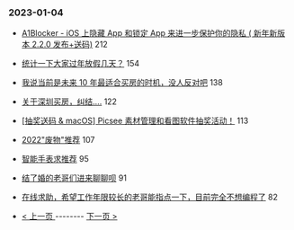 ### 2023-01-04 
- [A1Blocker - iOS 上隐藏 App 和锁定 App 来进一步保护你的隐私 ( 新年新版本 2.2.0 发布+送码)](https://www.v2ex.com/t/906493) 212
- [统计一下大家过年放假几天？](https://www.v2ex.com/t/906396) 154
- [我说当前是未来 10 年最适合买房的时机，没人反对吧](https://www.v2ex.com/t/906426) 138
- [关于深圳买房，纠结....](https://www.v2ex.com/t/906430) 122
- [[抽奖送码 & macOS] Picsee 素材管理和看图软件抽奖活动！](https://www.v2ex.com/t/906419) 113
- [2022"废物"推荐](https://www.v2ex.com/t/906407) 107
- [智能手表求推荐](https://www.v2ex.com/t/906458) 95
- [结了婚的老哥们进来聊聊呗](https://www.v2ex.com/t/906551) 91
- [在线求助，希望工作年限较长的老哥能指点一下，目前完全不想编程了](https://www.v2ex.com/t/906543) 82 

- [ < 上一页 ](https://github.com/able8/v2ex-hot-record/blob/master/2023-01-03.md) -------- [ 下一页 > ](https://github.com/able8/v2ex-hot-record/blob/master/2023-01-05.md)